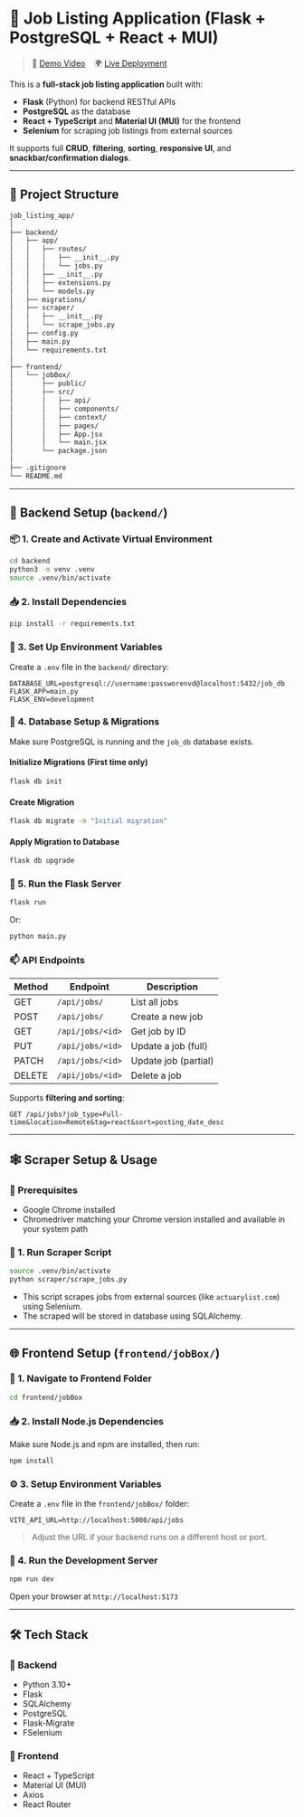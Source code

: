 # 🧰 Job Listing Application (Flask + PostgreSQL + React + MUI)

> 🎥 [Demo Video](https://www.loom.com/share/c59f60f7abfc43bb9dd21c2cb076376e?sid=4b15a43d-81a8-458d-9f7b-abd4dd81be8a) &nbsp;&nbsp;
> 🌍 [Live Deployment](https://your-deployed-site-link.com)

This is a **full-stack job listing application** built with:

- **Flask** (Python) for backend RESTful APIs  
- **PostgreSQL** as the database  
- **React + TypeScript** and **Material UI (MUI)** for the frontend  
- **Selenium** for scraping job listings from external sources  


It supports full **CRUD**, **filtering**, **sorting**, **responsive UI**, and **snackbar/confirmation dialogs**.

---

## 📁 Project Structure

```bash
job_listing_app/
│
├── backend/
│   ├── app/
│   │   ├── routes/
│   │   │   ├── __init__.py
│   │   │   └── jobs.py
│   │   ├── __init__.py
│   │   ├── extensions.py
│   │   └── models.py
│   ├── migrations/
│   ├── scraper/
│   │   ├── __init__.py
│   │   └── scrape_jobs.py
│   ├── config.py
│   ├── main.py
│   └── requirements.txt
│
├── frontend/
│   └── jobBox/
│       ├── public/
│       ├── src/
│       │   ├── api/   
│       │   ├── components/
│       │   ├── context/
│       │   ├── pages/
│       │   ├── App.jsx
│       │   └── main.jsx
│       └── package.json
│
├── .gitignore
└── README.md
```

---

## 🧪 Backend Setup (`backend/`)

### 📦 1. Create and Activate Virtual Environment

```bash
cd backend
python3 -m venv .venv
source .venv/bin/activate
```

### 📥 2. Install Dependencies

```bash
pip install -r requirements.txt
```

### 🔐 3. Set Up Environment Variables

Create a `.env` file in the `backend/` directory:

```env
DATABASE_URL=postgresql://username:passworenvd@localhost:5432/job_db
FLASK_APP=main.py
FLASK_ENV=development
```

### 🧱 4. Database Setup & Migrations

Make sure PostgreSQL is running and the `job_db` database exists.

#### Initialize Migrations (First time only)

```bash
flask db init
```

#### Create Migration

```bash
flask db migrate -m "Initial migration"
```

#### Apply Migration to Database

```bash
flask db upgrade
```

### 🚀 5. Run the Flask Server

```bash
flask run
```

Or:

```bash
python main.py
```

### 📫 API Endpoints

| Method | Endpoint         | Description          |
|--------|------------------|----------------------|
| GET    | `/api/jobs/`     | List all jobs        |
| POST   | `/api/jobs/`     | Create a new job     |
| GET    | `/api/jobs/<id>` | Get job by ID        |
| PUT    | `/api/jobs/<id>` | Update a job (full)  |
| PATCH  | `/api/jobs/<id>` | Update job (partial) |
| DELETE | `/api/jobs/<id>` | Delete a job         |

Supports **filtering and sorting**:

```http
GET /api/jobs?job_type=Full-time&location=Remote&tag=react&sort=posting_date_desc
```

---
## 🕸️ Scraper Setup & Usage

### 📌 Prerequisites

- Google Chrome installed
- Chromedriver matching your Chrome version installed and available in your system path

### 🧰 1. Run Scraper Script

```bash
source .venv/bin/activate
python scraper/scrape_jobs.py
```

- This script scrapes jobs from external sources (like `actuarylist.com`) using Selenium.
- The scraped will be stored in database using SQLAlchemy.

---

## 🌐 Frontend Setup (`frontend/jobBox/`)

### 📍 1. Navigate to Frontend Folder

```bash
cd frontend/jobBox
```

### 📥 2. Install Node.js Dependencies

Make sure Node.js and npm are installed, then run:

```bash
npm install
```

### ⚙️ 3. Setup Environment Variables

Create a `.env` file in the `frontend/jobBox/` folder:

```env
VITE_API_URL=http://localhost:5000/api/jobs
```

> Adjust the URL if your backend runs on a different host or port.

### 🚀 4. Run the Development Server

```bash
npm run dev
```

Open your browser at `http://localhost:5173`

---

## 🛠 Tech Stack

### 🔗 Backend

- Python 3.10+
- Flask
- SQLAlchemy
- PostgreSQL
- Flask-Migrate
- FSelenium

### 🎨 Frontend

- React + TypeScript
- Material UI (MUI)
- Axios
- React Router
